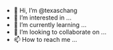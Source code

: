 - 👋 Hi, I’m @texaschang
- 👀 I’m interested in ...
- 🌱 I’m currently learning ...
- 💞️ I’m looking to collaborate on ...
- 📫 How to reach me ...

<!---
texaschang/texaschang is a ✨ special ✨ repository because its `README.md` (this file) appears on your GitHub profile.
You can click the Preview link to take a look at your changes.
--->
